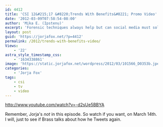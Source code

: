 ```yaml
---
id: 4412
title: 'CSI 12&#215;17 &#8220;Trends With Benefits&#8221; Promo Video'
date: '2012-03-09T07:58:54-08:00'
author: 'Mika E. (Ipstenu)'
excerpt: 'Forensic techniques always help but can social media must solve this case? 3/14 10pm ET/PT (No Jorja!)'
layout: post
guid: 'https://jorjafox.net/?p=4412'
permalink: /2012/trends-with-benefits-video/
Views:
    - '22'
astra_style_timestamp_css:
    - '1634338861'
image: 'https://static.jorjafox.net/wordpress/2012/03/101566_D0353b.jpeg'
categories:
    - 'Jorja Fox'
tags:
    - csi
    - tv
    - video
---
```


http://www.youtube.com/watch?v=-d2sUe5BBYA

Remember, Jorja's <em>not</em> in this episode. So watch if you want, on March 14th. I will, just to see if Brass talks about how he Tweets again.